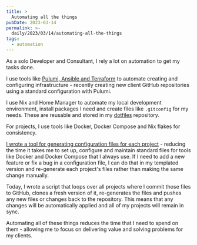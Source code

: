 ```yaml
---
title: >
  Automating all the things
pubDate: 2023-03-14
permalink: >-
  daily/2023/03/14/automating-all-the-things
tags:
  - automation
---
```


As a solo Developer and Consultant, I rely a lot on automation to get my tasks done.

I use tools like [Pulumi, Ansible and Terraform]({{site.url}}/daily/2023/03/09/in-what-language-should-i-write-my-automation) to automate creating and configuring infrastructure - recently creating new client GitHub repositories using a standard configuration with Pulumi.

I use Nix and Home Manager to automate my local development environment, install packages I need and create files like `.gitconfig` for my needs. These are reusable and stored in my [dotfiles](https://github.com/opdavies/dotfiles) repository.

For projects, I use tools like Docker, Docker Compose and Nix flakes for consistency.

[I wrote a tool for generating configuration files for each project]({{site.url}}/daily/2023/03/04/why-i-built-a-tool-to-generate-configuration-files) - reducing the time it takes me to set up, configure and maintain standard files for tools like Docker and Docker Compose that I always use. If I need to add a new feature or fix a bug in a configuration file, I can do that in my templated version and re-generate each project's files rather than making the same change manually.

Today, I wrote a script that loops over all projects where I commit those files to GitHub, clones a fresh version of it, re-generates the files and pushes any new files or changes back to the repository. This means that any changes will be automatically applied and all of my projects will remain in sync.

Automating all of these things reduces the time that I need to spend on them - allowing me to focus on delivering value and solving problems for my clients.
